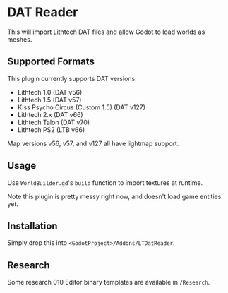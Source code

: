 # DAT Reader

This will import Lithtech DAT files and allow Godot to load worlds as meshes. 

## Supported Formats

This plugin currently supports DAT versions:
-  Lithtech 1.0                     (DAT v56)
-  Lithtech 1.5                     (DAT v57)
-  Kiss Psycho Circus (Custom 1.5)  (DAT v127)
-  Lithtech 2.x                     (DAT v66)
-  Lithtech Talon                   (DAT v70)
-  Lithtech PS2                     (LTB v66)

Map versions v56, v57, and v127 all have lightmap support.

## Usage

Use `WorldBuilder.gd`'s `build` function to import textures at runtime.

Note this plugin is pretty messy right now, and doesn't load game entities yet.

## Installation

Simply drop this into `<GodotProject>/Addons/LTDatReader`.

## Research

Some research 010 Editor binary templates are available in `/Research`.